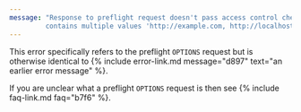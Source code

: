 ```yaml
---
message: "Response to preflight request doesn't pass access control check: The 'Access-Control-Allow-Origin' header
         contains multiple values 'http://example.com, http://localhost:8080', but only one is allowed."
---
```


This error specifically refers to the preflight `OPTIONS` request but is otherwise identical to
{% include error-link.md message="d897" text="an earlier error message" %}.

If you are unclear what a preflight `OPTIONS` request is then see {% include faq-link.md faq="b7f6" %}.
